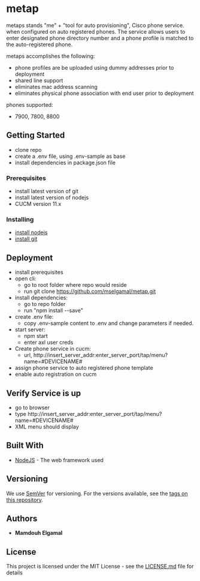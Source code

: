 # metap 

metaps stands "me" + "tool for auto provisioning", Cisco phone service. when configured on auto registered phones. The service allows users
to enter designated phone directory number and a phone profile is matched to the auto-registered phone. 

metaps accomplishes the following:
- phone profiles are be uploaded using dummy addresses prior to deployment
- shared line support
- eliminates mac address scanning 
- eliminates physical phone association with end user prior to deployment

phones supported:
- 7900, 7800, 8800

## Getting Started

- clone repo
- create a .env file, using .env-sample as base
- install dependencies in package.json file

### Prerequisites

- install latest version of git
- install latest version of nodejs
- CUCM version 11.x

### Installing

- [install nodejs](https://nodejs.org/en/download/)
- [install git](https://git-scm.com/book/en/v2/Getting-Started-Installing-Git)

## Deployment

- install prerequisites
- open cli:
	- go to root folder where repo would reside
	- run git clone https://github.com/mselgamal/metap.git
- install dependencies:
	- go to repo folder
	- run "npm install --save"
- create .env file:
	- copy .env-sample content to .env and change parameters if needed.
- start server:
	- npm start
	- enter axl user creds
- Create phone service in cucm:
	- url, http://insert_server_addr:enter_server_port/tap/menu?name=#DEVICENAME#
- assign phone service to auto registered phone template
- enable auto registration on cucm

## Verify Service is up

- go to browser
- type http://insert_server_addr:enter_server_port/tap/menu?name=#DEVICENAME#
- XML menu should display

## Built With

* [NodeJS](http://www.nodejs.com) - The web framework used

## Versioning

We use [SemVer](http://semver.org/) for versioning. For the versions available, see the [tags on this repository](https://github.com/your/project/tags). 

## Authors

* **Mamdouh Elgamal** 

## License

This project is licensed under the MIT License - see the [LICENSE.md](LICENSE.md) file for details
